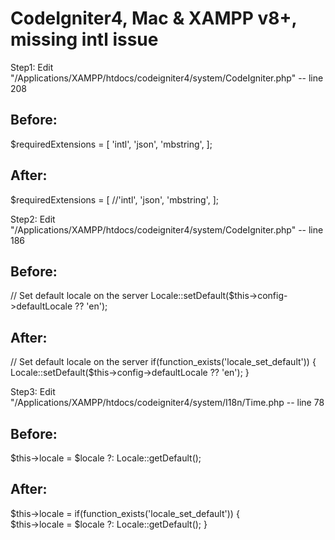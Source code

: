 # CodeIgniter4, Mac & XAMPP v8+, missing intl issue


Step1: Edit "/Applications/XAMPP/htdocs/codeigniter4/system/CodeIgniter.php" -- line 208

Before:
-------------------------------------------------------------------------------------
$requiredExtensions = [
      'intl',
      'json',
      'mbstring',
];

After:
-------------------------------------------------------------------------------------
$requiredExtensions = [
      //'intl',
      'json',
      'mbstring',
];


Step2: Edit "/Applications/XAMPP/htdocs/codeigniter4/system/CodeIgniter.php" -- line 186

Before:
-------------------------------------------------------------------------------------
// Set default locale on the server
Locale::setDefault($this->config->defaultLocale ?? 'en');

After:
-------------------------------------------------------------------------------------
// Set default locale on the server
if(function_exists('locale_set_default')) {  
    Locale::setDefault($this->config->defaultLocale ?? 'en');
}



Step3: Edit "/Applications/XAMPP/htdocs/codeigniter4/system/I18n/Time.php -- line 78

Before:
-------------------------------------------------------------------------------------
$this->locale = $locale ?: Locale::getDefault();

After:
-------------------------------------------------------------------------------------
$this->locale = 
if(function_exists('locale_set_default')) {  
    $this->locale = $locale ?: Locale::getDefault();
}





